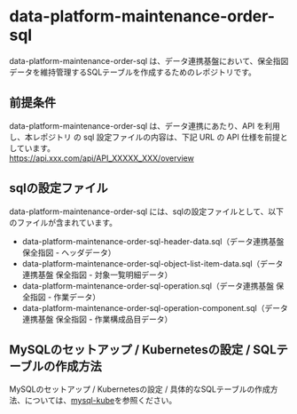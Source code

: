 # data-platform-maintenance-order-sql 
data-platform-maintenance-order-sql は、データ連携基盤において、保全指図データを維持管理するSQLテーブルを作成するためのレポジトリです。

## 前提条件  
data-platform-maintenance-order-sql は、データ連携にあたり、API を利用し、本レポジトリ の sql 設定ファイルの内容は、下記 URL の API 仕様を前提としています。  
https://api.xxx.com/api/API_XXXXX_XXX/overview    

## sqlの設定ファイル
data-platform-maintenance-order-sql には、sqlの設定ファイルとして、以下のファイルが含まれています。  

* data-platform-maintenance-order-sql-header-data.sql（データ連携基盤 保全指図 - ヘッダデータ）
* data-platform-maintenance-order-sql-object-list-item-data.sql（データ連携基盤 保全指図 - 対象一覧明細データ）  
* data-platform-maintenance-order-sql-operation.sql（データ連携基盤 保全指図 - 作業データ）  
* data-platform-maintenance-order-sql-operation-component.sql（データ連携基盤 保全指図 - 作業構成品目データ）  
## MySQLのセットアップ / Kubernetesの設定 / SQLテーブルの作成方法
MySQLのセットアップ / Kubernetesの設定 / 具体的なSQLテーブルの作成方法、については、[mysql-kube](https://github.com/latonaio/mysql-kube)を参照ください。
